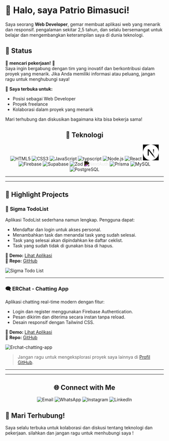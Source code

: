 # 👋 Halo, saya Patrio Bimasuci!

Saya seorang **Web Developer**, gemar membuat aplikasi web yang menarik dan responsif. pengalaman sekitar 2,5 tahun, dan selalu bersemangat untuk belajar dan mengembangkan keterampilan saya di dunia teknologi.

## 📢 Status

🌟 **mencari pekerjaan!** 🌟  
Saya ingin bergabung dengan tim yang inovatif dan berkontribusi dalam proyek yang menarik. Jika Anda memiliki informasi atau peluang, jangan ragu untuk menghubungi saya!

💼 **Saya terbuka untuk:**
- Posisi sebagai Web Developer
- Proyek freelance
- Kolaborasi dalam proyek yang menarik

Mari terhubung dan diskusikan bagaimana kita bisa bekerja sama!

<h2 align="center">🚀 Teknologi</h2>

<div align="center">
  <img src="https://cdn.jsdelivr.net/gh/devicons/devicon/icons/html5/html5-original.svg" alt="HTML5" width="50" height="50" />
  <img src="https://cdn.jsdelivr.net/gh/devicons/devicon/icons/css3/css3-original.svg" alt="CSS3" width="50" height="50" />
  <img src="https://cdn.jsdelivr.net/gh/devicons/devicon/icons/javascript/javascript-original.svg" alt="JavaScript" width="50" height="50" />
  <img src="https://cdn.jsdelivr.net/gh/devicons/devicon/icons/typescript/typescript-original.svg" alt="typscript" width="50" height="50" />
  <img src="https://cdn.jsdelivr.net/gh/devicons/devicon/icons/nodejs/nodejs-original.svg" alt="Node.js" width="50" height="50" />
  <img src="https://cdn.jsdelivr.net/gh/devicons/devicon/icons/react/react-original.svg" alt="React" width="50" height="50" />
 <img src="https://raw.githubusercontent.com/devicons/devicon/master/icons/nextjs/nextjs-original.svg" alt="Next.js" width="50" height="50" style="filter: invert(1);" />
  <img src="https://cdn.jsdelivr.net/gh/devicons/devicon/icons/firebase/firebase-plain.svg" alt="Firebase" width="50" height="50" />
  <img src="https://cdn.jsdelivr.net/gh/devicons/devicon/icons/supabase/supabase-original.svg" alt="Supabase" width="50" height="50" />
  <img src="https://i.postimg.cc/qvR3mxH2/zod.png" alt="Zod" width="50" height="50" />
  <img src="https://i.postimg.cc/Nj5K8GR4/next-auth.png" alt="NextAuth" width="50" height="50" style="filter: invert(1);" />
  <img src="https://cdn.jsdelivr.net/gh/devicons/devicon/icons/prisma/prisma-original.svg" alt="Prisma" width="50" height="50" />
  <img src="https://i.postimg.cc/wMwBJnvZ/mysql.png" alt="MySQL" width="50" height="50" />
<img src="https://i.postimg.cc/Wbf34RxJ/postgresql.png" alt="PostgreSQL" width="50" height="50" />

</div>

---
---

## 🌟 Highlight Projects  

### 📝 **Sigma TodoList**  
Aplikasi TodoList sederhana namun lengkap. Pengguna dapat:  
- Mendaftar dan login untuk akses personal.  
- Menambahkan task dan menandai task yang sudah selesai.  
- Task yang selesai akan dipindahkan ke daftar ceklist.
- Task yang sudah tidak di gunakan bisa di hapus.  

🔗 **Demo:** [Lihat Aplikasi](https://sigma-todolist.vercel.app)  
🔗 **Repo:** [GitHub](https://github.com/riobima222/sigma-todo-list)

<img src="https://i.postimg.cc/wjsbCg9x/Sigma-Todo-List.jpg" style="max-width: 550; height: auto;" alt="Sigma Todo List" />

---

### 🗨️ **ERChat - Chatting App**  
Aplikasi chatting real-time modern dengan fitur:  
- Login dan register menggunakan Firebase Authentication.  
- Pesan dikirim dan diterima secara instan tanpa reload.  
- Desain responsif dengan Tailwind CSS.

🔗 **Demo:** [Lihat Aplikasi](https://erchat-chatting.vercel.app/login)  
🔗 **Repo:** [GitHub](https://github.com/riobima222/erchat-app)

<img src="https://i.postimg.cc/wMTGZNjn/Erchat.jpg" style="max-width: 550; height: auto;" alt="Erchat-chatting-app" />


> Jangan ragu untuk mengeksplorasi proyek saya lainnya di [Profil GitHub](https://github.com/riobima222).  


---
---

<div align="center">
  <h2>🌐 Connect with Me</h2>
  <p>
    <a href="mailto:patriobimasuci354@gmail.com" target="_blank" style="text-decoration:none;">
      <img src="https://img.shields.io/badge/Gmail-D32F2F?style=for-the-badge&logo=gmail&logoColor=white" alt="Email" />
    </a>
    <a href="https://wa.me/085745068643" target="_blank" style="text-decoration:none;">
      <img src="https://img.shields.io/badge/WhatsApp-25D366?style=for-the-badge&logo=whatsapp&logoColor=white" alt="WhatsApp" />
    </a>
    <a href="https://instagram.com/riobima222" target="_blank" style="text-decoration:none;">
      <img src="https://img.shields.io/badge/Instagram-E1306C?style=for-the-badge&logo=instagram&logoColor=white" alt="Instagram" />
    </a>
    <a href="https://linkedin.com/in/patrio-bimasuci-1115aa339" target="_blank" style="text-decoration:none;">
      <img src="https://img.shields.io/badge/LinkedIn-0077B5?style=for-the-badge&logo=linkedin&logoColor=white" alt="LinkedIn" />
    </a>
  </p>
</div>

## 🎉 Mari Terhubung!

Saya selalu terbuka untuk kolaborasi dan diskusi tentang teknologi dan pekerjaan. silahkan dan jangan ragu untuk menhubungi saya !
